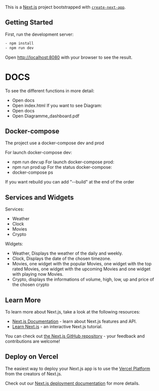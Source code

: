 This is a [Next.js](https://nextjs.org/) project bootstrapped with [`create-next-app`](https://github.com/vercel/next.js/tree/canary/packages/create-next-app).

## Getting Started

First, run the development server:

```bash
- npm install
- npm run dev
```

Open [http://localhost:8080](http://localhost:8080) with your browser to see the result.

# DOCS

To see the different functions in more detail:
- Open docs
- Open index.html
If you want to see Diagram:
- Open docs
- Open Diagramme_dashboard.pdf

## Docker-compose

The project use a docker-compose dev and prod

For launch docker-compose dev:
- npm run dev:up
For launch docker-compose prod:
- npm run prod:up
For the status docker-compose:
- docker-compose ps

If you want rebuild you can add "--build" at the end of the order

## Services and Widgets

Services:
- Weather
- Clock
- Movies
- Crypto

Widgets:
- Weather, Displays the weather of the daily and weekly.
- Clock, Displays the date of the chosen timezone.
- Movies, one widget with the popular Movies, one widget with the top rated Movies, one widget with the upcoming Movies and one widget with playing now Movies.
- Crypto, displays the informations of volume, high, low, up and price of the chosen crypto

## Learn More

To learn more about Next.js, take a look at the following resources:

- [Next.js Documentation](https://nextjs.org/docs) - learn about Next.js features and API.
- [Learn Next.js](https://nextjs.org/learn) - an interactive Next.js tutorial.

You can check out [the Next.js GitHub repository](https://github.com/vercel/next.js/) - your feedback and contributions are welcome!

## Deploy on Vercel

The easiest way to deploy your Next.js app is to use the [Vercel Platform](https://vercel.com/new?utm_medium=default-template&filter=next.js&utm_source=create-next-app&utm_campaign=create-next-app-readme) from the creators of Next.js.

Check out our [Next.js deployment documentation](https://nextjs.org/docs/deployment) for more details.
